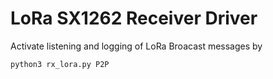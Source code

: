 # LoRa SX1262 Receiver Driver

Activate listening and logging of LoRa Broacast messages by

```python
python3 rx_lora.py P2P
```
